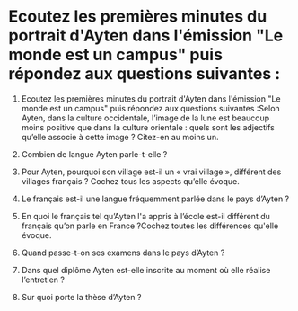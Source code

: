 # Ecoutez les premières minutes du portrait d'Ayten dans l'émission "Le monde est un campus" puis répondez aux questions suivantes :


1. Ecoutez les premières minutes du portrait d'Ayten dans l'émission "Le monde est un campus" puis répondez aux questions suivantes :Selon
Ayten, dans la culture occidentale, l’image de la lune est beaucoup moins
positive que dans la culture orientale : quels sont les adjectifs qu’elle associe
à cette image ? Citez-en au moins un.



2.  Combien
de langue Ayten parle-t-elle ?    



3. Pour
Ayten, pourquoi son village est-il un « vrai village », différent des
villages français ? Cochez tous les aspects qu’elle évoque.




4. Le
français est-il une langue fréquemment parlée dans le pays d’Ayten ? 



5. En
quoi le français tel qu’Ayten l'a appris à l’école est-il différent du français qu’on
parle en France ?Cochez toutes les différences qu'elle évoque.



6. Quand
passe-t-on ses examens dans le pays d’Ayten ?




7. Dans quel diplôme Ayten est-elle inscrite au moment où elle réalise l’entretien ?



8. Sur quoi porte la thèse d’Ayten ?


